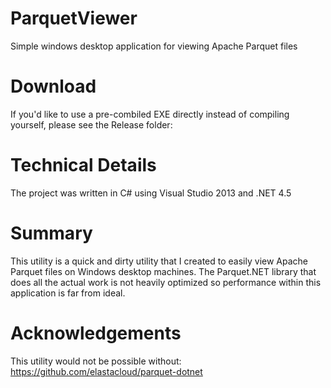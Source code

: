 # ParquetViewer
Simple windows desktop application for viewing Apache Parquet files

# Download
If you'd like to use a pre-combiled EXE directly instead of compiling yourself, please see the Release folder:

# Technical Details
The project was written in C# using Visual Studio 2013 and .NET 4.5

# Summary
This utility is a quick and dirty utility that I created to easily view Apache Parquet files on Windows desktop machines. 
The Parquet.NET library that does all the actual work is not heavily optimized so performance within this application
is far from ideal.

# Acknowledgements
This utility would not be possible without: https://github.com/elastacloud/parquet-dotnet

